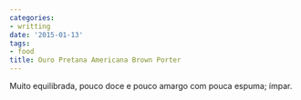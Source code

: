 ```yaml
---
categories:
- writting
date: '2015-01-13'
tags:
- food
title: Ouro Pretana Americana Brown Porter
---
```


Muito equilibrada, pouco doce e pouco amargo com pouca espuma; ímpar.

